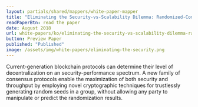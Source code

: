 ```yaml
---
layout: partials/shared/mappers/white-paper-mapper
title: "Eliminating the Security-vs-Scalability Dilemma: Randomized-Committee Consensus Protocols"
readPaperBtn: read the paper
date: August 2018
url: white-papers/ko/eliminating-the-security-vs-scalability-dilemma-randomized-committee-consensus-protocols
button: Preview Paper
published: "Published"
image: /assets/img/white-papers/eliminating-the-security.png
---
```


Current-generation blockchain protocols can determine their level of decentralization on an security-performance spectrum. A new family of consensus protocols enable the maximization of both security and throughput by employing novel cryptographic techniques for trustlessly generating random seeds in a group, without allowing any party to manipulate or predict the randomization results.

